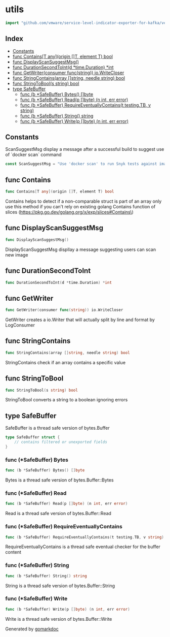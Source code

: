 <!-- Code generated by gomarkdoc. DO NOT EDIT -->

# utils

```go
import "github.com/vmware/service-level-indicator-exporter-for-kafka/vendor/github.com/docker/compose/v2/pkg/utils"
```

## Index

- [Constants](<#constants>)
- [func Contains[T any](origin []T, element T) bool](<#func-contains>)
- [func DisplayScanSuggestMsg()](<#func-displayscansuggestmsg>)
- [func DurationSecondToInt(d *time.Duration) *int](<#func-durationsecondtoint>)
- [func GetWriter(consumer func(string)) io.WriteCloser](<#func-getwriter>)
- [func StringContains(array []string, needle string) bool](<#func-stringcontains>)
- [func StringToBool(s string) bool](<#func-stringtobool>)
- [type SafeBuffer](<#type-safebuffer>)
  - [func (b *SafeBuffer) Bytes() []byte](<#func-safebuffer-bytes>)
  - [func (b *SafeBuffer) Read(p []byte) (n int, err error)](<#func-safebuffer-read>)
  - [func (b *SafeBuffer) RequireEventuallyContains(t testing.TB, v string)](<#func-safebuffer-requireeventuallycontains>)
  - [func (b *SafeBuffer) String() string](<#func-safebuffer-string>)
  - [func (b *SafeBuffer) Write(p []byte) (n int, err error)](<#func-safebuffer-write>)


## Constants

ScanSuggestMsg display a message after a successful build to suggest use of \`docker scan\` command

```go
const ScanSuggestMsg = "Use 'docker scan' to run Snyk tests against images to find vulnerabilities and learn how to fix them"
```

## func Contains

```go
func Contains[T any](origin []T, element T) bool
```

Contains helps to detect if a non\-comparable struct is part of an array only use this method if you can't rely on existing golang Contains function of slices \(https://pkg.go.dev/golang.org/x/exp/slices#Contains\)

## func DisplayScanSuggestMsg

```go
func DisplayScanSuggestMsg()
```

DisplayScanSuggestMsg displlay a message suggesting users can scan new image

## func DurationSecondToInt

```go
func DurationSecondToInt(d *time.Duration) *int
```

## func GetWriter

```go
func GetWriter(consumer func(string)) io.WriteCloser
```

GetWriter creates a io.Writer that will actually split by line and format by LogConsumer

## func StringContains

```go
func StringContains(array []string, needle string) bool
```

StringContains check if an array contains a specific value

## func StringToBool

```go
func StringToBool(s string) bool
```

StringToBool converts a string to a boolean ignoring errors

## type SafeBuffer

SafeBuffer is a thread safe version of bytes.Buffer

```go
type SafeBuffer struct {
    // contains filtered or unexported fields
}
```

### func \(\*SafeBuffer\) Bytes

```go
func (b *SafeBuffer) Bytes() []byte
```

Bytes is a thread safe version of bytes.Buffer::Bytes

### func \(\*SafeBuffer\) Read

```go
func (b *SafeBuffer) Read(p []byte) (n int, err error)
```

Read is a thread safe version of bytes.Buffer::Read

### func \(\*SafeBuffer\) RequireEventuallyContains

```go
func (b *SafeBuffer) RequireEventuallyContains(t testing.TB, v string)
```

RequireEventuallyContains is a thread safe eventual checker for the buffer content

### func \(\*SafeBuffer\) String

```go
func (b *SafeBuffer) String() string
```

String is a thread safe version of bytes.Buffer::String

### func \(\*SafeBuffer\) Write

```go
func (b *SafeBuffer) Write(p []byte) (n int, err error)
```

Write is a thread safe version of bytes.Buffer::Write



Generated by [gomarkdoc](<https://github.com/princjef/gomarkdoc>)
